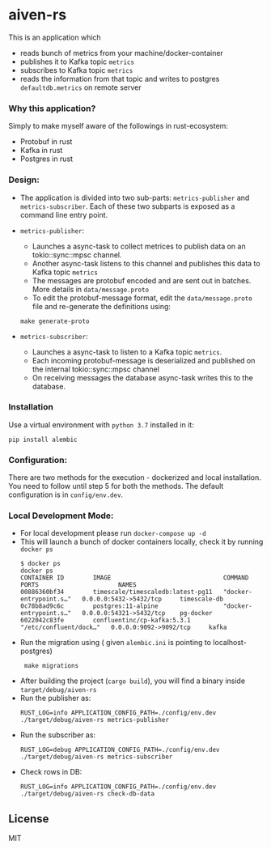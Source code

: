 # aiven-rs

This is an application which
- reads bunch of metrics from your machine/docker-container
- publishes it to Kafka topic `metrics`
- subscribes to Kafka topic `metrics`
- reads the information from that topic and writes to postgres `defaultdb.metrics` on remote server

### Why this application?
Simply to make myself aware of the followings in rust-ecosystem:
- Protobuf in rust
- Kafka in rust
- Postgres in rust

### Design:
- The application is divided into two sub-parts: `metrics-publisher` and `metrics-subscriber`. Each of these two subparts is exposed as a command line entry point.

- `metrics-publisher`:
  - Launches a async-task to collect metrices to publish data on an tokio::sync::mpsc channel.
  - Another async-task listens to this channel and publishes this data to Kafka topic `metrics`
  - The messages are protobuf encoded and are sent out in batches. More details in `data/message.proto`
  - To edit the protobuf-message format, edit the `data/message.proto` file and re-generate the definitions using:
  ```
  make generate-proto
  ```

- `metrics-subscriber`:
  - Launches a async-task to listen to a Kafka topic `metrics`.
  - Each incoming protobuf-message is deserialized and published on the internal tokio::sync::mpsc channel
  - On receiving messages the database async-task writes this to the database.


### Installation
Use a virtual environment with `python 3.7` installed in it:
```
pip install alembic
```

### Configuration:
There are two methods for the execution - dockerized and local installation. You need to follow until step 5 for both the methods.
The default configuration is in `config/env.dev`.


### Local Development Mode:
- For local development please run `docker-compose up -d`
- This will launch a bunch of docker containers locally, check it by running `docker ps`
  ```
  $ docker ps
  docker ps
  CONTAINER ID        IMAGE                               COMMAND                  PORTS                      NAMES
  00886360bf34        timescale/timescaledb:latest-pg11   "docker-entrypoint.s…"   0.0.0.0:5432->5432/tcp     timescale-db
  0c78b8ad9c6c        postgres:11-alpine                  "docker-entrypoint.s…"   0.0.0.0:54321->5432/tcp    pg-docker
  6022042c83fe        confluentinc/cp-kafka:5.3.1         "/etc/confluent/dock…"   0.0.0.0:9092->9092/tcp     kafka

  ```
- Run the migration using ( given `alembic.ini` is pointing to localhost-postgres)
  ```
   make migrations
  ```
- After building the project (`cargo build`), you will find a binary inside `target/debug/aiven-rs`
- Run the publisher as:
  ```
  RUST_LOG=info APPLICATION_CONFIG_PATH=./config/env.dev ./target/debug/aiven-rs metrics-publisher
  ```
- Run the subscriber as:
  ```
  RUST_LOG=debug APPLICATION_CONFIG_PATH=./config/env.dev ./target/debug/aiven-rs metrics-subscriber
  ```
- Check rows in DB:
  ```
  RUST_LOG=info APPLICATION_CONFIG_PATH=./config/env.dev ./target/debug/aiven-rs check-db-data
  ```
## License
MIT
